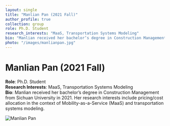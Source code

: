 ```yaml
---
layout: single
title: "Manlian Pan (2021 Fall)"
author_profile: true
collection: group
role: Ph.D. Student
research_interests: "MaaS, Transportation Systems Modeling"
bio: "Manlian received her bachelor’s degree in Construction Management from Sichuan University in 2021. Her research interests include pricing/cost allocation in the context of Mobility-as-a-Service (MaaS) and transportation systems modeling."
photo: "/images/manlianpan.jpg"
---
```


# Manlian Pan (2021 Fall)

**Role**: Ph.D. Student  
**Research Interests**: MaaS, Transportation Systems Modeling  
**Bio**: Manlian received her bachelor’s degree in Construction Management from Sichuan University in 2021. Her research interests include pricing/cost allocation in the context of Mobility-as-a-Service (MaaS) and transportation systems modeling.

![Manlian Pan](images/manlianpan.jpg)
